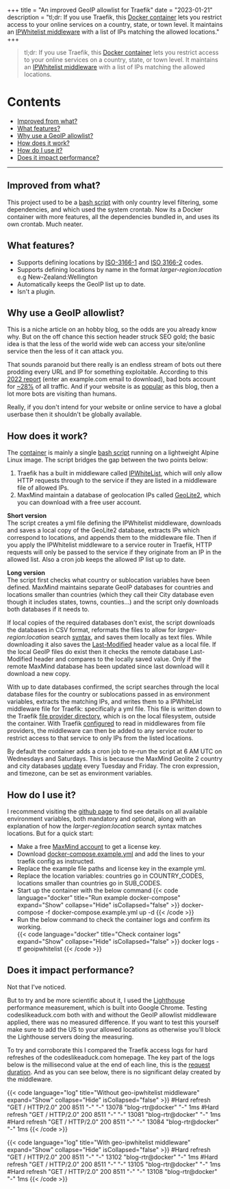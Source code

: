 +++
title = "An improved GeoIP allowlist for Traefik"
date = "2023-01-21"
description = "tl;dr: If you use Traefik, this [Docker container](https://github.com/mpdcampbell/traefik-geo-ipwhitelist) lets you restrict access to your online services on a country, state, or town level. It maintains an [IPWhitelist middleware](https://doc.traefik.io/traefik/middlewares/http/ipwhitelist/) with a list of IPs matching the allowed locations."
+++

> tl;dr: If you use Traefik, this [Docker container](https://github.com/mpdcampbell/traefik-geo-ipwhitelist) lets you restrict access to your online services on a country, state, or town level. It maintains an [IPWhitelist middleware](https://doc.traefik.io/traefik/middlewares/http/ipwhitelist/) with a list of IPs matching the allowed locations.

# Contents
- [Improved from what?](#improved-from-what)
- [What features?](#what-features)
- [Why use a GeoIP allowlist?](#why-use-a-geoip-allowlist)
- [How does it work?](#how-does-it-work)
- [How do I use it?](#how-do-i-use-it)
- [Does it impact performance?](#does-it-impact-performance)
---

## Improved from what?
This project used to be a [bash script](https://www.codeslikeaduck.com/posts/geoipwhitelistscript/) with only country level filtering, some dependencies, and which used the system crontab. Now its a Docker container with more features, all the dependencies bundled in, and uses its own crontab. Much neater.

## What features?
- Supports defining locations by [ISO-3166-1](https://en.wikipedia.org/wiki/ISO_3166-1_alpha-2#Officially_assigned_code_elements) and [ISO 3166-2](https://en.wikipedia.org/wiki/ISO_3166-2#Current_codes) codes.
- Supports defining locations by name in the format _larger-region_:_location_  
e.g New-Zealand:Wellington 
- Automatically keeps the GeoIP list up to date.
- Isn't a plugin. 

## Why use a GeoIP allowlist?

This is a niche article on an hobby blog, so the odds are you already know why. But on the off chance this section header struck SEO gold; the basic idea is that the less of the world wide web can access your site/online service then the less of it can attack you. 

That sounds paranoid but there really is an endless stream of bots out there prodding every URL and IP for something exploitable. According to this [2022 report](https://www.imperva.com/resources/resource-library/reports/bad-bot-report/) (enter an example.com email to download), bad bots account for [~28%](https://xkcd.com/632/) of all traffic. And if your website is as [popular](https://umami.codeslikeaduck.com/share/Ljt3LRkD/codeslikeaduck) as this blog, then a lot more bots are visiting than humans. 

Really, if you don't intend for your website or online service to have a global userbase then it shouldn't be globally available. 

## How does it work?

The [container](https://github.com/mpdcampbell/traefik-geo-ipwhitelist/blob/main/Dockerfile) is mainly a single [bash script](https://github.com/mpdcampbell/traefik-geo-ipwhitelist/blob/main/geo-ipwhitelist.sh) running on a lightweight Alpine Linux image. The script bridges the gap between the two points below:

1. Traefik has a built in middleware called [IPWhiteList](https://doc.traefik.io/traefik/middlewares/http/ipwhitelist/), which will only allow HTTP requests through to the service if they are listed in a middleware file of allowed IPs. 
2. MaxMind maintain a database of geolocation IPs called [GeoLite2](https://dev.maxmind.com/geoip/geolite2-free-geolocation-data), which you can download with a free user account.

**Short version**  
The script creates a yml file defining the IPWhitelist middleware, downloads and saves a local copy of the GeoLite2 database, extracts IPs which correspond to locations, and appends them to the middleware file. Then if you apply the IPWhitelist middleware to a service router in Traefik, HTTP requests will only be passed to the service if they originate from an IP in the allowed list. Also a cron job keeps the allowed IP list up to date.

**Long version**  
The script first checks what country or sublocation variables have been defined. MaxMind maintains separate GeoIP databases for countries and locations smaller than countries (which they call their City database even though it includes states, towns, counties...) and the script only downloads both databases if it needs to. 

If local copies of the required databases don't exist, the script downloads the databases in CSV format, reformats the files to allow for _larger-region_:_location_ search [syntax](https://github.com/mpdcampbell/traefik-geo-ipwhitelist/tree/main#sub_codes), and saves them locally as text files. While downloading it also saves the [Last-Modified](https://developer.mozilla.org/en-US/docs/Web/HTTP/Headers/Last-Modified) header value as a local file. If the local GeoIP files do exist then it checks the remote database Last-Modified header and compares to the locally saved value. Only if the remote MaxMind database has been updated since last download will it download a new copy.

With up to date databases confirmed, the script searches through the local database files for the country or sublocations passed in as environment variables, extracts the matching IPs, and writes them to a IPWhiteList middleware file for Traefik: specifically a yml file. This file is written down to the Traefik [file provider directory](https://doc.traefik.io/traefik/providers/file/), which is on the local filesystem, outside the container. With Traefik [configured](https://doc.traefik.io/traefik/providers/file/#configuration-examples) to read in middlewares from file providers, the middleware can then be added to any service router to restrict access to that service to only IPs from the listed locations.

By default the container adds a cron job to re-run the script at 6 AM UTC on Wednesdays and Saturdays. This is because the MaxMind Geolite 2 country and city databases [update](https://support.maxmind.com/hc/en-us/articles/4408216129947) every Tuesday and Friday. The cron expression, and timezone, can be set as environment variables. 

## How do I use it?
I recommend visiting the [github page](https://github.com/mpdcampbell/traefik-geo-ipwhitelist) to find see details on all available environment variables, both mandatory and optional, along with an explanation of how the _larger-region_:_location_ search syntax matches locations. But for a quick start:  

- Make a free [MaxMind account](https://www.maxmind.com/en/geolite2/signup) to get a license key.  
- Download [docker-compose.example.yml](https://github.com/mpdcampbell/traefik-geo-ipwhitelist/blob/main/docker-compose.example.yml) and add the lines to your traefik config as instructed.  
- Replace the example file paths and license key in the example yml.  
- Replace the location variables: countries go in COUNTRY_CODES, locations smaller than countries go in SUB_CODES.  
- Start up the container with the below command
{{< code language="docker" title="Run example docker-compose" expand="Show" collapse="Hide" isCollapsed="false" >}}
docker-compose -f docker-compose.example.yml up -d
{{< /code >}}
- Run the below command to check the container logs and confirm its working.  
{{< code language="docker" title="Check container logs" expand="Show" collapse="Hide" isCollapsed="false" >}}
docker logs -tf geoipwhitelist
{{< /code >}}

## Does it impact performance?
Not that I've noticed.

But to try and be more scientific about it, I used the [Lighthouse](https://developer.chrome.com/docs/lighthouse/) performance measurement, which is built into Google Chrome. Testing codeslikeaduck.com both with and without the GeoIP allowlist middleware applied, there was no measured difference. If you want to test this yourself make sure to add the US to your allowed locations as otherwise you'll block the Lighthouse servers doing the measuring.

To try and corroborate this I compared the Traefik access logs for hard refreshes of the codeslikeaduck.com homepage. The key part of the logs below is the millisecond value at the end of each line, this is the [request duration](https://doc.traefik.io/traefik/observability/access-logs/#filtering). And as you can see below, there is no significant delay created by the middleware.

{{< code language="log" title="Without geo-ipwhitelist middleware" expand="Show" collapse="Hide" isCollapsed="false" >}}
#Hard refresh
"GET / HTTP/2.0" 200 8511 "-" "-" 13078 "blog-rtr@docker" "-" 1ms
#Hard refresh
"GET / HTTP/2.0" 200 8511 "-" "-" 13081 "blog-rtr@docker" "-" 1ms
#Hard refresh
"GET / HTTP/2.0" 200 8511 "-" "-" 13084 "blog-rtr@docker" "-" 1ms
{{< /code >}}

{{< code language="log" title="With geo-ipwhitelist middleware" expand="Show" collapse="Hide" isCollapsed="false" >}}
#Hard refresh
"GET / HTTP/2.0" 200 8511 "-" "-" 13102 "blog-rtr@docker" "-" 1ms
#Hard refresh
"GET / HTTP/2.0" 200 8511 "-" "-" 13105 "blog-rtr@docker" "-" 1ms
#Hard refresh
"GET / HTTP/2.0" 200 8511 "-" "-" 13108 "blog-rtr@docker" "-" 1ms
{{< /code >}}